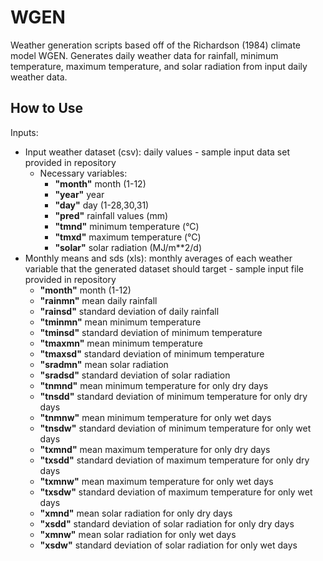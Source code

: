 # WGEN
Weather generation scripts based off of the Richardson (1984) climate model WGEN. Generates daily weather data for rainfall, minimum temperature, maximum temperature, and solar radiation from input daily weather data.
 
## How to Use
Inputs: 
- Input weather dataset (csv): daily values - sample input data set provided in repository 
   - Necessary variables: 
     - **"month"** month (1-12) 
     - **"year"** year 
     - **"day"** day (1-28,30,31) 
     - **"pred"** rainfall values (mm)
     - **"tmnd"** minimum temperature (°C)
     - **"tmxd"** maximum temperature (°C)
     - **"solar"** solar radiation (MJ/m**2/d)
 - Monthly means and sds (xls): monthly averages of each weather variable that the generated dataset should target - sample input file provided in repository
   - **"month"** month (1-12)
   - **"rainmn"** mean daily rainfall 
   - **"rainsd"** standard deviation of daily rainfall 
   - **"tminmn"** mean minimum temperature 
   - **"tminsd"** standard deviation of minimum temperature 
   - **"tmaxmn"** mean minimum temperature 
   - **"tmaxsd"** standard deviation of minimum temperature
   - **"sradmn"** mean solar radiation 
   - **"sradsd"** standard deviation of solar radiation 
   - **"tnmnd"**	mean minimum temperature for only dry days
   - **"tnsdd"** standard deviation of minimum temperature for only dry days
   - **"tnmnw"**	mean minimum temperature for only wet days
   - **"tnsdw"** standard deviation of minimum temperature for only wet days
   - **"txmnd"** mean maximum temperature for only dry days 
   - **"txsdd"** standard deviation of maximum temperature for only dry days
   - **"txmnw"**	mean maximum temperature for only wet days 
   - **"txsdw"** standard deviation of maximum temperature for only wet days
   - **"xmnd"**	mean solar radiation for only dry days
   - **"xsdd"** standard deviation of solar radiation for only dry days
   - **"xmnw"** mean solar radiation for only wet days
   - **"xsdw"** standard deviation of solar radiation for only wet days
  
   
